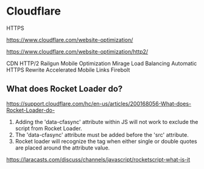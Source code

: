 # Cloudflare  


HTTPS 


https://www.cloudflare.com/website-optimization/



https://www.cloudflare.com/website-optimization/http2/





CDN
HTTP/2
Railgun
Mobile Optimization
Mirage
Load Balancing
Automatic HTTPS Rewrite
Accelerated Mobile Links
Firebolt






## What does Rocket Loader do?  


https://support.cloudflare.com/hc/en-us/articles/200168056-What-does-Rocket-Loader-do-



1. Adding the 'data-cfasync' attribute within JS will not work to exclude the script from Rocket Loader.
2. The 'data-cfasync' attribute must be added before the 'src' attribute. 
3. Rocket loader will recognize the tag when either single or double quotes are placed around the attribute value. 




https://laracasts.com/discuss/channels/javascript/rocketscript-what-is-it

<script type="text/rocketscript">
    // Javscript
</script>



<script data-cfasync="true" type="text/javascript">
    // Javscript
</script>






